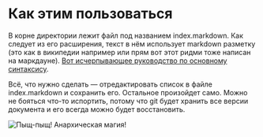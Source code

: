 <base target="_blank">

# Как этим пользоваться
В корне директории лежит файл под названием index.markdown. Как следует из его расширения, текст в нём использует markdown разметку (это как в википедии например или прям вот этот ридми тоже написан на маркдауне).
[Вот исчерпывающее руководство по основному синтаксису](https://www.markdownguide.org/basic-syntax/).

Всё, что нужно сделать — отредактировать список в файле index.markdown и сохранить его. Остальное произойдет само.
Можно не бояться что-то испортить, потому что git будет хранить все версии документа и его всегда можно будет восстановить.

![Пыщ-пыщ! Анархическая магия!](https://cards.scryfall.io/large/front/f/4/f4a989b0-4305-418c-a326-f89958f0c306.jpg "Пыщ-пыщ! Анархическая магия!")
